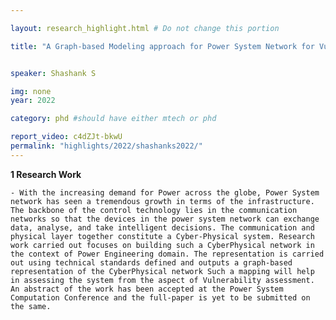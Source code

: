 ```yaml
---

layout: research_highlight.html # Do not change this portion

title: "A Graph-based Modeling approach for Power System Network for Vulnerability Assessment"


speaker: Shashank S

img: none
year: 2022

category: phd #should have either mtech or phd

report_video: c4dZJt-bkwU
permalink: "highlights/2022/shashanks2022/"
---
```



**1 Research Work**

    - With the increasing demand for Power across the globe, Power System network has seen a tremendous growth in terms of the infrastructure. The backbone of the control technology lies in the communication networks so that the devices in the power system network can exchange data, analyse, and take intelligent decisions. The communication and physical layer together constitute a Cyber-Physical system. Research work carried out focuses on building such a CyberPhysical network in the context of Power Engineering domain. The representation is carried out using technical standards defined and outputs a graph-based representation of the CyberPhysical network Such a mapping will help in assessing the system from the aspect of Vulnerability assessment. An abstract of the work has been accepted at the Power System Computation Conference and the full-paper is yet to be submitted on the same.